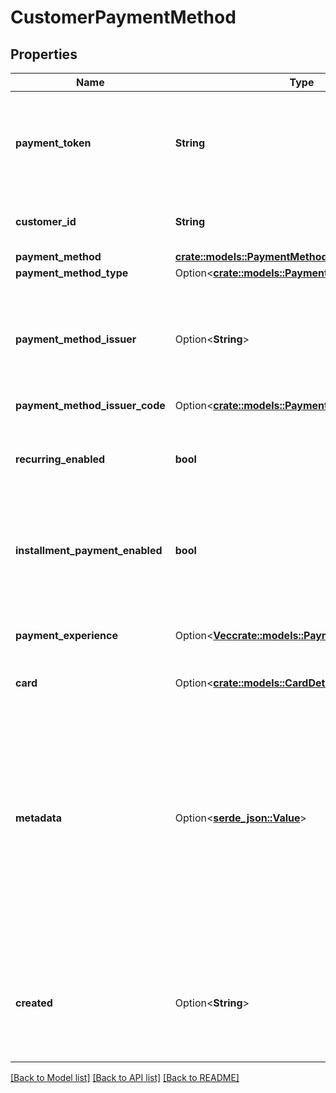 # CustomerPaymentMethod

## Properties

Name | Type | Description | Notes
------------ | ------------- | ------------- | -------------
**payment_token** | **String** | Token for payment method in temporary card locker which gets refreshed often | 
**customer_id** | **String** | The unique identifier of the customer. | 
**payment_method** | [**crate::models::PaymentMethodType**](PaymentMethodType.md) |  | 
**payment_method_type** | Option<[**crate::models::PaymentMethodType**](PaymentMethodType.md)> |  | [optional]
**payment_method_issuer** | Option<**String**> | The name of the bank/ provider issuing the payment method to the end user | [optional]
**payment_method_issuer_code** | Option<[**crate::models::PaymentMethodIssuerCode**](PaymentMethodIssuerCode.md)> |  | [optional]
**recurring_enabled** | **bool** | Indicates whether the payment method is eligible for recurring payments | 
**installment_payment_enabled** | **bool** | Indicates whether the payment method is eligible for installment payments | 
**payment_experience** | Option<[**Vec<crate::models::PaymentExperience>**](PaymentExperience.md)> | Type of payment experience enabled with the connector | [optional]
**card** | Option<[**crate::models::CardDetailFromLocker**](CardDetailFromLocker.md)> |  | [optional]
**metadata** | Option<[**serde_json::Value**](.md)> | You can specify up to 50 keys, with key names up to 40 characters long and values up to 500 characters long. Metadata is useful for storing additional, structured information on an object. | [optional]
**created** | Option<**String**> | A timestamp (ISO 8601 code) that determines when the customer was created | [optional]

[[Back to Model list]](../README.md#documentation-for-models) [[Back to API list]](../README.md#documentation-for-api-endpoints) [[Back to README]](../README.md)


